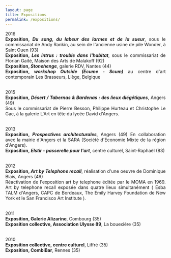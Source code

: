 ```yaml
---
layout: page
title: Expositions
permalink: /expositions/
---
```


<p style="text-align:justify">
2016
<br> <span style="font-weight: bold;">Exposition, <span style="font-style: italic;">Du sang, du labeur des larmes et de la sueur</span></span>, sous le commissariat de Andy Rankin, au sein de l'ancienne usine de pile Wonder, &agrave; Saint Ouen (93)
<br> <span style="font-weight: bold;">Exposition, <span style="font-style: italic;">Les intrus : trouble dans l'habitat</span></span>, sous le commissariat de Florian Gait&eacute;, Maison des Arts de Malakoff (92)
<br> <span style="font-weight: bold;">Exposition, <span style="font-style: italic;">Stonehenge</span></span>, galerie RDV, Nantes (44)
<br> <span style="font-weight: bold;">Exposition, <span style="font-style: italic;">workshop Outside (Ecume - Scum)</span></span> au centre d'art contemporain Les Brasseurs, Li&egrave;ge, Belgique
</p>

<p style="text-align:justify">
<br />
2015
<br> <span style="font-weight: bold;">Exposition,<span style="font-style: italic;"> D&eacute;sert / Tabernas & Bardenas : des lieux di&eacute;g&eacute;tiques</span></span>, Angers (49)
<br> Sous le commissariat de Pierre Besson, Philippe Hurteau et Christophe Le Gac, &agrave;  la galerie L'Art en t&ecirc;te du lyc&eacute;e David d'Angers.
</p>

<p style="text-align:justify">
<br />
2013
<br> <span style="font-weight: bold;">Exposition,<span style="font-style: italic;"> Prospectives architecturales</span></span>, Angers (49)
En collaboration avec la mairie d'Angers et la SARA (Soci&eacute;t&eacute; d'Economie Mixte de la r&eacute;gion d'Angers).
<br> <span style="font-weight: bold;">Exposition,<span style="font-style: italic;"> Elstir - passerelle pour l'art</span></span>, centre culturel, Saint-Rapha&euml;l (83)
</p>

<p style="text-align:justify">
<br />
2012
<br> <span style="font-weight: bold;">Exposition, <span style="font-style: italic;">Art by Telephone recall</span></span>, r&eacute;alisation d'une oeuvre de Dominique Blais, Angers (49)
<br> R&eacute;activation de l'exposition art by telephone &eacute;dit&eacute;e par le MOMA en 1969. Art by telephone recall expos&eacute;e dans quatre lieux simultan&eacute;ment ( Esba TALM d'Angers, CAPC de Bordeaux, The Emily Harvey Foundation de New York et le San Francisco Art Institute ).
</p>

<p style="text-align:justify">
<br />
2011
<br> <span style="font-weight: bold;">Exposition, Galerie Alizarine</span>, Combourg (35)
<br> <span style="font-weight: bold;">Exposition collective, Association Ulysse 89</span>, La bouexi&egrave;re (35)
</p>

<p style="text-align:justify">
<br />
2010
<br> <span style="font-weight: bold;">Exposition collective, centre culturel</span>, Liffr&eacute; (35)
<br> <span style="font-weight: bold;">Exposition, CombiBar</span>, Rennes (35)
</p>